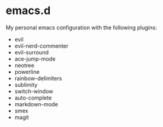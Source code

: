 # emacs.d
My personal emacs configuration with the following plugins:

* evil
* evil-nerd-commenter
* evil-surround
* ace-jump-mode
* neotree
* powerline
* rainbow-delimiters
* sublimity
* switch-window
* auto-complete
* markdown-mode
* smex
* magit
